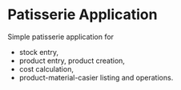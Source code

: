 # Patisserie Application

Simple patisserie application for 
<ul>
  <li>stock entry,</li>
  <li>product entry, product creation,</li>
  <li>cost calculation, </li>
  <li>product-material-casier listing and operations.</li>
</ul>
